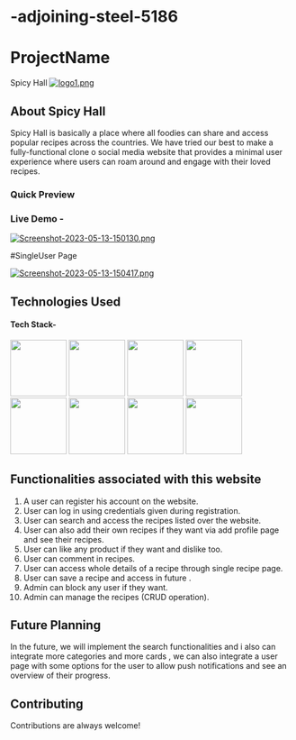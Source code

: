 # -adjoining-steel-5186


# ProjectName
Spicy Hall
[![logo1.png](https://i.postimg.cc/qMPnDMV6/logo1.png)](https://postimg.cc/1fKffSzy)

## About Spicy Hall

Spicy Hall is basically a place where all foodies can share and access popular recipes across the countries. 
    We have tried our best to make a fully-functional clone o  social media website that provides a minimal user experience where users can roam around and engage with their loved recipes. 
### Quick Preview 

### Live Demo -



[![Screenshot-2023-05-13-150130.png](https://i.postimg.cc/x8yrRvYs/Screenshot-2023-05-13-150130.png)](https://postimg.cc/9wMNXqDT)






#SingleUser Page


[![Screenshot-2023-05-13-150417.png](https://i.postimg.cc/kMtW5jXN/Screenshot-2023-05-13-150417.png)](https://postimg.cc/ThfK7Jbh)






## Technologies Used

#### Tech Stack-

<p float="left">
    <img src="https://cdn.pixabay.com/photo/2017/08/05/11/16/logo-2582748_640.png" width="100" height="100">
    <img src="https://cdn.pixabay.com/photo/2017/08/05/11/16/logo-2582747_640.png" width="100" height="100">
       <img src="https://www.ictdemy.com/images/1/css/bootstrap/bootstrap-stack.png" width="100" height="100">
    <img src="https://encrypted-tbn0.gstatic.com/images?q=tbn:ANd9GcS76aVIo4u18ZBAVWU79QkDQ6uvKUjF4leJ7g&usqp=CAU" width="100" height="100">
   <img src="https://blog.logrocket.com/wp-content/uploads/2021/04/optimize-react-native-performance.png" width="100" height="100">   
<img src="https://tse1.mm.bing.net/th?id=OIP.VGkR7xeJBxG7Sd7GIJxmkQHaHa&pid=Api&rs=1&c=1&qlt=95&w=111&h=111" width="100" height="100">
<img src="https://jquery-plugins.net/image/plugin/chakra-ui-simple-modular-accessible-ui-components-for-react-applications.png"  height="100">
<img src="https://logos-world.net/wp-content/uploads/2021/03/Google-Fonts-Logo.png" height="100">
<img src="">
 </p>

## Functionalities associated with this website

1. A user can register his account on the website.
2. User can log in using credentials given during registration.
3. User can search and access the recipes listed over the website.
4. User can also add their own recipes if they want via add profile page and see their recipes.
5. User can like any product if they want and dislike too.
6. User can comment in recipes.
7. User can access whole details of a recipe through single recipe page.
8. User can save a recipe and access in future .
9. Admin can block any user if they want.
10. Admin can manage the recipes (CRUD operation).




## Future Planning

In the future, we will implement the search functionalities and i also can integrate more categories and more cards , we can also integrate a user page with some options for the user to allow push notifications and see an overview of their progress. 





## Contributing

Contributions are always welcome!

